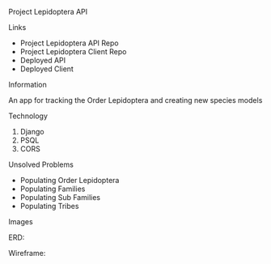 Project Lepidoptera API

Links

- Project Lepidoptera API Repo
- Project Lepidoptera Client Repo
- Deployed API
- Deployed Client

Information

An app for tracking the Order Lepidoptera and creating new species models


Technology

1. Django
2. PSQL
3. CORS

Unsolved Problems

- Populating Order Lepidoptera
- Populating Families
- Populating Sub Families
- Populating Tribes

Images

ERD:

Wireframe:
